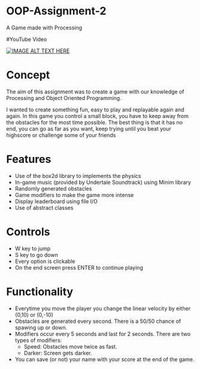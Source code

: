# OOP-Assignment-2
A Game made with Processing

#YouTube Video

[![IMAGE ALT TEXT HERE](https://img.youtube.com/vi/3You19PxRSs/0.jpg)](https://youtu.be/3You19PxRSs)

# Concept

The aim of this assignment was to create a game with our knowledge of Processing and Object Oriented Programming.

I wanted to create something fun, easy to play and replayable again and again.
In this game you control a small block, you have to keep away from the obstacles for the most time possible.
The best thing is that it has no end, you can go as far as you want, keep trying until you beat your highscore or challenge some of your friends

# Features

* Use of the box2d library to implements the physics
* In-game music (provided by Undertale Soundtrack) using Minim library
* Randomly generated obstacles
* Game modifiers to make the game more intense
* Display leaderboard using file I/O
* Use of abstract classes

# Controls

* W key to jump
* S key to go down
* Every option is clickable
* On the end screen press ENTER to continue playing

# Functionality

* Everytime you move the player you change the linear velocity by either (0,10) or (0,-10)
* Obstacles are generated every second. There is a 50/50 chance of spawing up or down.
* Modifiers occur every 5 seconds and last for 2 seconds. There are two types of modifiers:
	* Speed: Obstacles move twice as fast.
	* Darker: Screen gets darker.
* You can save (or not) your name with your score at the end of the game.
